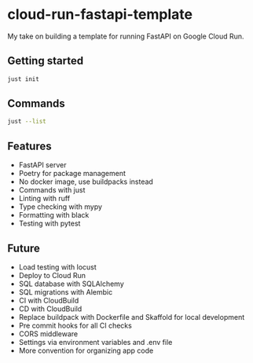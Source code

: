 # cloud-run-fastapi-template

My take on building a template for running FastAPI on Google Cloud Run.

## Getting started

```bash
just init
```

## Commands

```bash
just --list
```

## Features

- FastAPI server
- Poetry for package management
- No docker image, use buildpacks instead
- Commands with just
- Linting with ruff
- Type checking with mypy
- Formatting with black
- Testing with pytest

## Future

- Load testing with locust
- Deploy to Cloud Run
- SQL database with SQLAlchemy
- SQL migrations with Alembic
- CI with CloudBuild
- CD with CloudBuild
- Replace buildpack with Dockerfile and Skaffold for local development
- Pre commit hooks for all CI checks
- CORS middleware
- Settings via environment variables and .env file
- More convention for organizing app code
